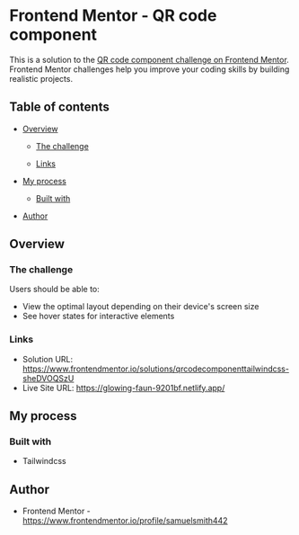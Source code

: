 # Frontend Mentor - QR code component

This is a solution to the [QR code component challenge on Frontend Mentor](https://www.frontendmentor.io/challenges/qr-code-component-iux_sIO_H). Frontend Mentor challenges help you improve your coding skills by building realistic projects.

## Table of contents

- [Overview](#overview)

  - [The challenge](#the-challenge)

  - [Links](#links)

- [My process](#my-process)

  - [Built with](#built-with)

- [Author](#author)

## Overview

### The challenge

Users should be able to:

- View the optimal layout depending on their device's screen size
- See hover states for interactive elements

### Links

- Solution URL: https://www.frontendmentor.io/solutions/qrcodecomponenttailwindcss-sheDVOQSzU
- Live Site URL: https://glowing-faun-9201bf.netlify.app/

## My process

### Built with

- Tailwindcss

## Author

- Frontend Mentor - https://www.frontendmentor.io/profile/samuelsmith442
